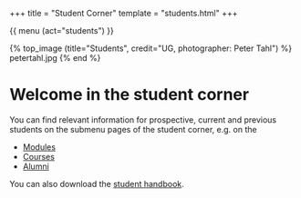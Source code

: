 +++
title = "Student Corner"
template = "students.html"
+++

{{ menu (act="students") }} 

{% top_image (title="Students", credit="UG, photographer: Peter Tahl") %}
	petertahl.jpg
{% end %}


<div class="container">

# Welcome in the student corner

You can find relevant information for prospective, current and previous students on the submenu pages of the student corner, e.g. on the

- [Modules](modules)
- [Courses](courses)
- [Alumni](alumni)

You can also download the [student handbook](handbook.pdf).


</div>